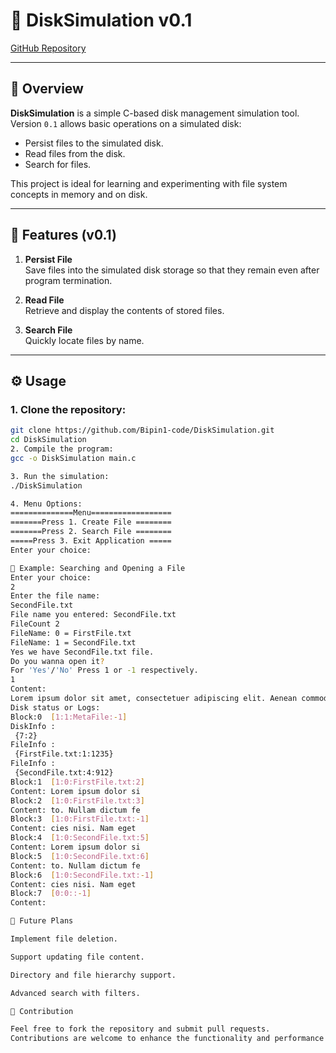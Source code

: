 # 📀 DiskSimulation v0.1

[GitHub Repository](https://github.com/Bipin1-code/DiskSimulation)

---

## 📝 Overview

**DiskSimulation** is a simple C-based disk management simulation tool.  
Version `0.1` allows basic operations on a simulated disk:

- Persist files to the simulated disk.
- Read files from the disk.
- Search for files.

This project is ideal for learning and experimenting with file system concepts in memory and on disk.

---

## 🚀 Features (v0.1)

1. **Persist File**  
   Save files into the simulated disk storage so that they remain even after program termination.

2. **Read File**  
   Retrieve and display the contents of stored files.

3. **Search File**  
   Quickly locate files by name.

---

## ⚙️ Usage

### 1. Clone the repository:

```bash
git clone https://github.com/Bipin1-code/DiskSimulation.git
cd DiskSimulation
2. Compile the program:
gcc -o DiskSimulation main.c

3. Run the simulation:
./DiskSimulation

4. Menu Options:
==============Menu==================
=======Press 1. Create File ========
=======Press 2. Search File ========
=====Press 3. Exit Application =====
Enter your choice:

📂 Example: Searching and Opening a File
Enter your choice:
2
Enter the file name:
SecondFile.txt
File name you entered: SecondFile.txt
FileCount 2
FileName: 0 = FirstFile.txt
FileName: 1 = SecondFile.txt
Yes we have SecondFile.txt file.
Do you wanna open it?
For 'Yes'/'No' Press 1 or -1 respectively.
1
Content:
Lorem ipsum dolor sit amet, consectetuer adipiscing elit. Aenean commodo ligula eget dolor. Aenean massa. Cum sociis natoque penatibus et magnis dis parturient montes, nascetur ridiculus mus. Donec quam felis, ultricies nec, pellentesque eu, pretium quis, sem. Nulla consequat massa quis enim. Donec pede justo, fringilla vel, aliquet nec, vulputate eget, arcu. In enim justo, rhoncus ut, imperdiet a, venenatis vitae, justo. Nullam dictum felis eu pede mollis pretium. Integer tincidunt. Cras dapibus. Vivamus elementum semper nisi. Aenean vulputate eleifend tellus. Aenean leo ligula, porttitor eu, consequat vitae, eleifend ac, enim. Aliquam lorem ante, dapibus in, viverra quis, feugiat a, tellus. Phasellus viverra nulla ut metus varius laoreet. Quisque rutrum. Aenean imperdiet. Etiam ultricies nisi vel augue. Curabitur ullamcorper ultricies nisi. Nam eget dui. Etiam rhoncus. Maecenas tempus, tellus eget
Disk status or Logs:
Block:0  [1:1:MetaFile:-1]
DiskInfo :
 {7:2}
FileInfo :
 {FirstFile.txt:1:1235}
FileInfo :
 {SecondFile.txt:4:912}
Block:1  [1:0:FirstFile.txt:2]
Content: Lorem ipsum dolor si
Block:2  [1:0:FirstFile.txt:3]
Content: to. Nullam dictum fe
Block:3  [1:0:FirstFile.txt:-1]
Content: cies nisi. Nam eget
Block:4  [1:0:SecondFile.txt:5]
Content: Lorem ipsum dolor si
Block:5  [1:0:SecondFile.txt:6]
Content: to. Nullam dictum fe
Block:6  [1:0:SecondFile.txt:-1]
Content: cies nisi. Nam eget
Block:7  [0:0::-1]
Content:

🔮 Future Plans

Implement file deletion.

Support updating file content.

Directory and file hierarchy support.

Advanced search with filters.

🤝 Contribution

Feel free to fork the repository and submit pull requests.
Contributions are welcome to enhance the functionality and performance of the simulation.
